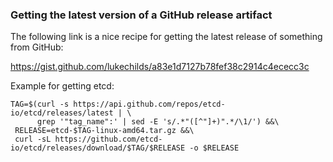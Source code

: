 ### Getting the latest version of a GitHub release artifact

The following link is a nice recipe for getting the latest release of something from GitHub:

https://gist.github.com/lukechilds/a83e1d7127b78fef38c2914c4ececc3c

Example for getting etcd:

```shell
TAG=$(curl -s https://api.github.com/repos/etcd-io/etcd/releases/latest | \
      grep '"tag_name":' | sed -E 's/.*"([^"]+)".*/\1/') &&\
 RELEASE=etcd-$TAG-linux-amd64.tar.gz &&\
 curl -sL https://github.com/etcd-io/etcd/releases/download/$TAG/$RELEASE -o $RELEASE
```
